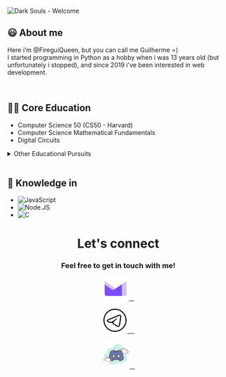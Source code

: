 
  ![Dark Souls - Welcome](https://user-images.githubusercontent.com/98475125/207168782-1983bc07-614d-40ca-96ba-5693e7357d5b.gif)


## :smiley: About me
Here i’m @FireguiQueen, but you can call me Guilherme =) </br>
I started programming in Python as a hobby when i was 13 years old (but unfortunately i stopped), and since 2019 i've been interested in web development.

</br>

## 👨‍🎓 Core Education
- Computer Science 50 (CS50 - Harvard) 
- Computer Science Mathematical Fundamentals
- Digital Circuits

<details>
  <summary>Other Educational Pursuits </summary>
  <ul>
    <li>Math Mastery: Fundamentals to Advanced</li>
    <li>Basics: Javascript-Typescript--Node-Express-noSQL</li>
  </ul>
</details>


<!-- 
<div align="center">
  <a href="https://github.com/FireguiQueen"> 
  <img height="140em" src="https://github-readme-stats.vercel.app/api?username=fireguiqueen&show_icons=true&theme=dracula&include_all_commits=true&count_private=true"/> 
  <img align="right" height="147em" src="https://github-readme-stats.vercel.app/api/top-langs/?username=fireguiqueen&layout=compact&langs_count=7&theme=dracula"/>
  </a>
</div>
--> 
</br> 

## :space_invader: Knowledge in
+ ![JavaScript](https://img.shields.io/badge/-JavaScript-05122A?style=flat&logo=javascript)&nbsp;
+ ![Node.JS](https://img.shields.io/badge/-Node.JS-05122A?style=flat&logo=node.JS)&nbsp;
+ ![C](https://img.shields.io/badge/-C-05122A?style=flat&logo=C)




<div align="center">
  <h1> Let's connect </h1> 
  <h3>Feel free to get in touch with me!</h3> 
  <a href ="mailto: fireguiqueen@proton.me"> <img title="Prontmail" width="60" height="53" src="./icons/proton.svg">&nbsp;&nbsp;&nbsp; </a>
  
  <a href="https://t.me/fireguiqueen"> <img title="Telegram" width="57" src="./icons/telegram.svg"> &nbsp;&nbsp;&nbsp; </a>
  
  <a href ="https://discord.com/users/402168526112292864"> <img title="Discord" width="64" src="./icons/discord.svg">&nbsp;&nbsp;&nbsp; </a>
  
</div>



<!---
FireguiQueen/FireguiQueen is a ✨ special ✨ repository because its `README.md` (this file) appears on your GitHub profile.
You can click the Preview link to take a look at your changes.
--->







